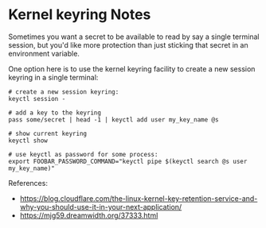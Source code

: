# Kernel keyring Notes

Sometimes you want a secret to be available to read by say a single
terminal session, but you'd like more protection than just sticking that
secret in an environment variable.

One option here is to use the kernel keyring facility to create a new session
keyring in a single terminal:

```
# create a new session keyring:
keyctl session -

# add a key to the keyring
pass some/secret | head -1 | keyctl add user my_key_name @s

# show current keyring
keyctl show

# use keyctl as password for some process:
export FOOBAR_PASSWORD_COMMAND="keyctl pipe $(keyctl search @s user my_key_name)"
```



References:
- https://blog.cloudflare.com/the-linux-kernel-key-retention-service-and-why-you-should-use-it-in-your-next-application/
- https://mjg59.dreamwidth.org/37333.html
